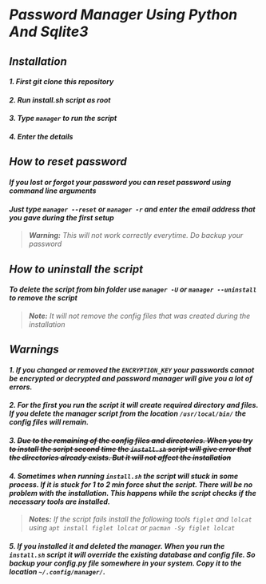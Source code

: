 # _Password Manager Using Python And Sqlite3_

## _**Installation**_

#### _1. First git clone this repository_
#### _2. Run install.sh script as root_
#### _3. Type `manager` to run the script_
#### _4. Enter the details_

## _**How to reset password**_
#### _If you lost or forgot your password you can reset password using command line arguments_

#### _Just type `manager --reset` or `manager -r` and enter the email address that you gave during the first setup_
>_**Warning:** This will not work correctly everytime. Do backup your password_ 

## _**How to uninstall the script**_
#### _To delete the script from bin folder use `manager -U` or `manager --uninstall` to remove the script_
>_**Note:** It will not remove the config files that was created during the installation_

## _**Warnings**_
#### _**1. If you changed or removed the `ENCRYPTION_KEY` your passwords cannot be encrypted or decrypted and password manager will give you a lot of errors.**_
#### _**2. For the first you run the script it will create required directory and files. If you delete the manager script from the location `/usr/local/bin/` the config files will remain.**_
#### _**3. ~~Due to the remaining of the config files and directories. When you try to install the script second time the `install.sh` script will give error that the directories already exists. But it will not affect the installation~~**_

#### _**4. Sometimes when running `install.sh` the script will stuck in some process. If it is stuck for 1 to 2 min force shut the script. There will be no problem with the installation. This happens while the script checks if the necessary tools are installed.**_
>_**Notes:** If the script fails install the following tools `figlet` and `lolcat` using `apt install figlet lolcat` or `pacman -Sy figlet lolcat`_

#### _**5. If you installed it and deleted the manager. When you run the `install.sh` script it will override the existing database and config file. So backup your config.py file somewhere in your system. Copy it to the location `~/.config/manager/`.**_
